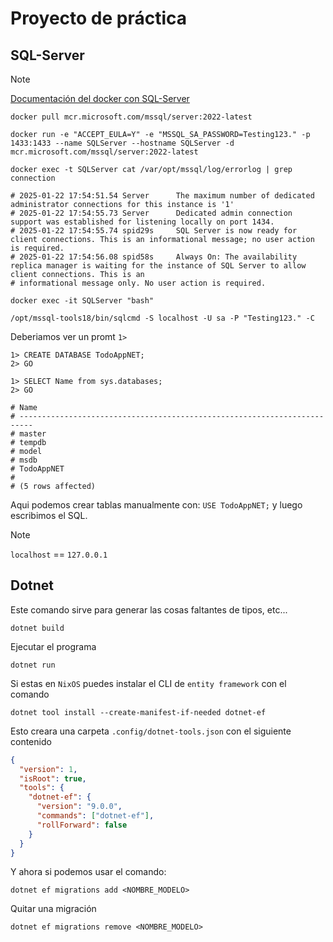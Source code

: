 # Proyecto de práctica

## SQL-Server

> [!NOTE] 
> [Documentación del docker con SQL-Server](https://learn.microsoft.com/es-mx/sql/linux/quickstart-install-connect-docker?view=sql-server-ver15&tabs=cli&pivots=cs1-bash)

```shell
docker pull mcr.microsoft.com/mssql/server:2022-latest
```

```shell
docker run -e "ACCEPT_EULA=Y" -e "MSSQL_SA_PASSWORD=Testing123." -p 1433:1433 --name SQLServer --hostname SQLServer -d mcr.microsoft.com/mssql/server:2022-latest
```

```shell
docker exec -t SQLServer cat /var/opt/mssql/log/errorlog | grep connection

# 2025-01-22 17:54:51.54 Server      The maximum number of dedicated administrator connections for this instance is '1'
# 2025-01-22 17:54:55.73 Server      Dedicated admin connection support was established for listening locally on port 1434.
# 2025-01-22 17:54:55.74 spid29s     SQL Server is now ready for client connections. This is an informational message; no user action is required.
# 2025-01-22 17:54:56.08 spid58s     Always On: The availability replica manager is waiting for the instance of SQL Server to allow client connections. This is an
# informational message only. No user action is required.
```

```shell
docker exec -it SQLServer "bash"
```

```shell
/opt/mssql-tools18/bin/sqlcmd -S localhost -U sa -P "Testing123." -C
```

Deberiamos ver un promt `1>`

```shell
1> CREATE DATABASE TodoAppNET;
2> GO
```

```shell
1> SELECT Name from sys.databases;
2> GO

# Name                                                                                                                            
# -------------------------------------------------------------------------
# master                                                                                                                          
# tempdb                                                                                                                          
# model                                                                                                                           
# msdb                                                                                                                            
# TodoAppNET                                                                                                                      
# 
# (5 rows affected)
```

Aqui podemos crear tablas manualmente con: `USE TodoAppNET;` y luego escribimos el SQL.

> [!NOTE] 
> `localhost` == `127.0.0.1`

## Dotnet

Este comando sirve para generar las cosas faltantes de tipos, etc...

```shell
dotnet build
```

Ejecutar el programa

```shell
dotnet run
```

Si estas en `NixOS` puedes instalar el CLI de `entity framework` con el comando

```shell
dotnet tool install --create-manifest-if-needed dotnet-ef
```

Esto creara una carpeta `.config/dotnet-tools.json` con el siguiente contenido

```json
{
  "version": 1,
  "isRoot": true,
  "tools": {
    "dotnet-ef": {
      "version": "9.0.0",
      "commands": ["dotnet-ef"],
      "rollForward": false
    }
  }
}
```

Y ahora si podemos usar el comando:

```shell
dotnet ef migrations add <NOMBRE_MODELO>
```

Quitar una migración

```shell
dotnet ef migrations remove <NOMBRE_MODELO>
```

